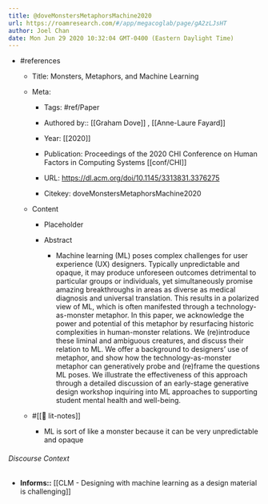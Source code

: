 ```yaml
---
title: @doveMonstersMetaphorsMachine2020
url: https://roamresearch.com/#/app/megacoglab/page/gA2zLJsHT
author: Joel Chan
date: Mon Jun 29 2020 10:32:04 GMT-0400 (Eastern Daylight Time)
---
```


- #references

    - Title: Monsters, Metaphors, and Machine Learning

    - Meta:

        - Tags: #ref/Paper

        - Authored by::  [[Graham Dove]] ,  [[Anne-Laure Fayard]]

        - Year: [[2020]]

        - Publication: Proceedings of the 2020 CHI Conference on Human Factors in Computing Systems [[conf/CHI]]

        - URL: https://dl.acm.org/doi/10.1145/3313831.3376275

        - Citekey: doveMonstersMetaphorsMachine2020

    - Content

        - Placeholder

        - Abstract

            - Machine learning (ML) poses complex challenges for user experience (UX) designers. Typically unpredictable and opaque, it may produce unforeseen outcomes detrimental to particular groups or individuals, yet simultaneously promise amazing breakthroughs in areas as diverse as medical diagnosis and universal translation. This results in a polarized view of ML, which is often manifested through a technology-as-monster metaphor. In this paper, we acknowledge the power and potential of this metaphor by resurfacing historic complexities in human-monster relations. We (re)introduce these liminal and ambiguous creatures, and discuss their relation to ML. We offer a background to designers’ use of metaphor, and show how the technology-as-monster metaphor can generatively probe and (re)frame the questions ML poses. We illustrate the effectiveness of this approach through a detailed discussion of an early-stage generative design workshop inquiring into ML approaches to supporting student mental health and well-being.

    - #[[📝 lit-notes]]

        - ML is sort of like a monster because it can be very unpredictable and opaque

###### Discourse Context

- **Informs::** [[CLM - Designing with machine learning as a design material is challenging]]

